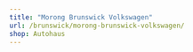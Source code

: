 ```yaml
---
title: "Morong Brunswick Volkswagen"
url: /brunswick/morong-brunswick-volkswagen/
shop: Autohaus
---
```

